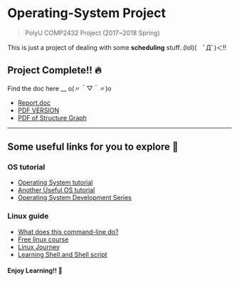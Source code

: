 # Operating-System Project
> PolyU COMP2432 Project (2017~2018 Spring)  

This is just a project of dealing with some **scheduling** stuff..(lol)(　ﾟДﾟ)＜!!

## Project Complete!! :fire:
Find the doc here __ o(〃＾▽＾〃)o  
+ [Report.doc](https://drive.google.com/open?id=12FRtLWDHTRIrv0eajyQKSbbxxS461pue)
+ [PDF VERSION](https://drive.google.com/open?id=1uLjDwr_sa6EuZLl145UetNF99bftJjpC)
+ [PDF of Structure Graph](https://drive.google.com/open?id=1j93JE7Exhxj7WrlTYV4Dp3qlY_OZIw3i)
---

## Some useful links for you to explore :thinking:

### OS tutorial
+ [Operating System tutorial](https://www.tutorialspoint.com/operating_system/index.htm)
+ [Another Useful OS tutorial](https://www.studytonight.com/operating-system/)
+ [Operating System Development Series](http://www.brokenthorn.com/Resources/OSDevIndex.html)

### Linux guide
+ [What does this command-line do?](https://www.explainshell.com/)
+ [Free linux course](https://www.edx.org/course/introduction-linux-linuxfoundationx-lfs101x-1)
+ [Linux Journey](https://linuxjourney.com/)
+ [Learning Shell and Shell script](http://linuxcommand.org/lc3_learning_the_shell.php)

#### Enjoy Learning!! :angel:

